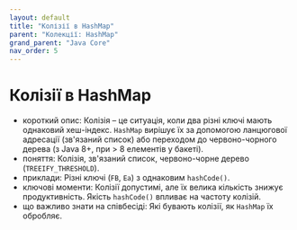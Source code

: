 ```yaml
---
layout: default
title: "Колізії в HashMap"
parent: "Колекції: HashMap"
grand_parent: "Java Core"
nav_order: 5
---
```


# Колізії в HashMap

*   короткий опис: Колізія – це ситуація, коли два різні ключі мають однаковий хеш-індекс. `HashMap` вирішує їх за допомогою ланцюгової адресації (зв'язаний список) або переходом до червоно-чорного дерева (з Java 8+, при > 8 елементів у бакеті).
*   поняття: Колізія, зв'язаний список, червоно-чорне дерево (`TREEIFY_THRESHOLD`).
*   приклади: Різні ключі (`FB`, `Ea`) з однаковим `hashCode()`.
*   ключові моменти: Колізії допустимі, але їх велика кількість знижує продуктивність. Якість `hashCode()` впливає на частоту колізій.
*   що важливо знати на співбесіді: Які бувають колізії, як `HashMap` їх обробляє.
